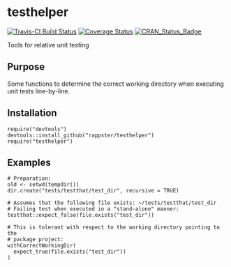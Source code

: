 testhelper
======

[![Travis-CI Build Status](https://travis-ci.org/rappster/testhelper.svg?branch=master)](https://travis-ci.org/rappster/testhelper)
[![Coverage Status](https://img.shields.io/codecov/c/github/rappster/testhelper/master.svg)](https://codecov.io/github/rappster/testhelper?branch=master)
[![CRAN_Status_Badge](http://www.r-pkg.org/badges/version/testhelper)](http://cran.r-project.org/package=testhelper)

Tools for relative unit testing

## Purpose 

Some functions to determine the correct working directory when executing unit tests line-by-line.

## Installation 

```
require("devtools")
devtools::install_github("rappster/testhelper")
require("testhelper")
```

## Examples

```
# Preparation:
old <- setwd(tempdir())
dir.create("tests/testthat/test_dir", recursive = TRUE)

# Assumes that the following file exists: ~/tests/testthat/test_dir
# Failing test when executed in a "stand-alone" manner:
testthat::expect_false(file.exists("test_dir"))

# This is tolerant with respect to the working directory pointing to the 
# package project:
withCorrectWorkingDir(
  expect_true(file.exists("test_dir"))
)
```
